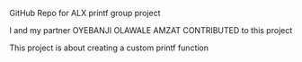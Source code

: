 GitHub Repo for ALX printf group project

I and my partner OYEBANJI OLAWALE AMZAT CONTRIBUTED to this project

This project is about creating a custom printf function 
